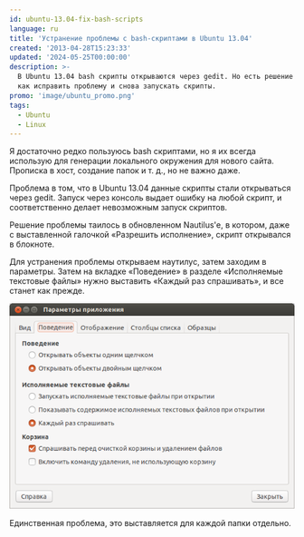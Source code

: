 ```yaml
---
id: ubuntu-13.04-fix-bash-scripts
language: ru
title: 'Устранение проблемы с bash-скриптами в Ubuntu 13.04'
created: '2013-04-28T15:23:33'
updated: '2024-05-25T00:00:00'
description: >-
  В Ubuntu 13.04 bash скрипты открываются через gedit. Но есть решение! Узнайте,
  как исправить проблему и снова запускать скрипты.
promo: 'image/ubuntu_promo.png'
tags:
  - Ubuntu
  - Linux
---
```


Я достаточно редко пользуюсь bash скриптами, но я их всегда использую для
генерации локального окружения для нового сайта. Прописка в хост, создание папок
и т. д., но не важно даже.

Проблема в том, что в Ubuntu 13.04 данные скрипты стали открываться через gedit.
Запуск через консоль выдает ошибку на любой скрипт, и соответственно делает
невозможным запуск скриптов.

Решение проблемы таилось в обновленном Nautilus'e, в котором, даже с
выставленной галочкой «Разрешить исполнение», скрипт открывался в блокноте.

Для устранения проблемы открываем наутилус, затем заходим в параметры. Затем на
вкладке «Поведение» в разделе «Исполняемые текстовые файлы» нужно выставить
«Каждый раз спрашивать», и все станет как прежде.

![Nautilus 13.04](image/nautilus13.04.png)

Единственная проблема, это выставляется для каждой папки отдельно.
